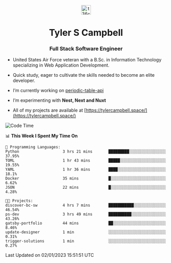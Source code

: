 <p align="center">
<a href="https://www.linkedin.com/in/t36campbell" target="blank"><img align="center" src="https://ik.imagekit.io/t36campbell/Portfolio/linkedin.png.original_m8bbGgPh6.png" alt="t36campbell" height="30" width="30" /></a>
</p>
<h1 align="center">Tyler S Campbell</h1>
<h3 align="center">Full Stack Software Engineer</h3>

* United States Air Force veteran with a B.Sc. in Information Technology specializing in Web Application Development. 

* Quick study, eager to cultivate the skills needed to become an elite developer.

* I’m currently working on [periodic-table-api](https://github.com/t36campbell/periodic-table-api)

* I’m experimenting with **Nest, Next and Nuxt**

* All of my projects are available at [https://tylercampbell.space/](https://tylercampbell.space/)

<!--START_SECTION:waka-->
![Code Time](http://img.shields.io/badge/Code%20Time-2%2C065%20hrs%2036%20mins-blue)

📊 **This Week I Spent My Time On** 

```text
💬 Programming Languages: 
Python                   3 hrs 21 mins       █████████░░░░░░░░░░░░░░░░   37.95% 
TOML                     1 hr 43 mins        █████░░░░░░░░░░░░░░░░░░░░   19.55% 
YAML                     1 hr 36 mins        ████░░░░░░░░░░░░░░░░░░░░░   18.1% 
Docker                   35 mins             █░░░░░░░░░░░░░░░░░░░░░░░░   6.62% 
JSON                     22 mins             █░░░░░░░░░░░░░░░░░░░░░░░░   4.28%

🐱‍💻 Projects: 
discover-bc-sw           4 hrs 7 mins        ███████████░░░░░░░░░░░░░░   46.54% 
ps-dev                   3 hrs 49 mins       ██████████░░░░░░░░░░░░░░░   43.26% 
gatsby-portfolio         44 mins             ██░░░░░░░░░░░░░░░░░░░░░░░   8.46% 
update-designer          1 min               ░░░░░░░░░░░░░░░░░░░░░░░░░   0.31% 
trigger-solutions        1 min               ░░░░░░░░░░░░░░░░░░░░░░░░░   0.27%

```


 Last Updated on 02/01/2023 15:51:51 UTC
<!--END_SECTION:waka-->
